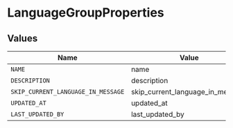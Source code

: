 # LanguageGroupProperties


## Values

| Name                               | Value                              |
| ---------------------------------- | ---------------------------------- |
| `NAME`                             | name                               |
| `DESCRIPTION`                      | description                        |
| `SKIP_CURRENT_LANGUAGE_IN_MESSAGE` | skip_current_language_in_message   |
| `UPDATED_AT`                       | updated_at                         |
| `LAST_UPDATED_BY`                  | last_updated_by                    |